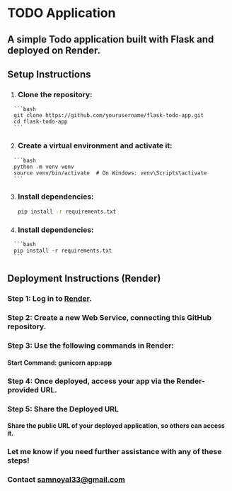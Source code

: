 # TODO Application

## A simple Todo application built with Flask and deployed on Render.

## Setup Instructions

   1.  ### Clone the repository:
      ```bash
      git clone https://github.com/yourusername/flask-todo-app.git
      cd flask-todo-app
      ```
   2.  ### Create a virtual environment and activate it:
   
      ```bash
      python -m venv venv
      source venv/bin/activate  # On Windows: venv\Scripts\activate
      ```
   3. ### Install dependencies:
       
      ```bash
      pip install -r requirements.txt
      ```
   4.  ### Install dependencies:
   
      ```bash
      pip install -r requirements.txt
      ```
## Deployment Instructions (Render)

### Step 1: Log in to [Render](https://render.com/).
### Step 2: Create a new Web Service, connecting this GitHub repository.
### Step 3: Use the following commands in Render:
   #### Start Command: gunicorn app:app
### Step 4: Once deployed, access your app via the Render-provided URL.
### Step 5: Share the Deployed URL
   #### Share the public URL of your deployed application, so others can access it.

### Let me know if you need further assistance with any of these steps!
### Contact samnoyal33@gmail.com
